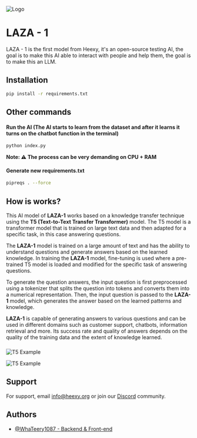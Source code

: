 ![Logo](https://i.ibb.co/jW2dV9W/Kopie-n-vrhu-LAZA-1-removebg-preview.png)


# LAZA - 1

LAZA - 1 is the first model from Heexy, it's an open-source testing AI, the goal is to make this AI able to interact with people and help them, the goal is to make this an LLM.
## Installation

```bash
pip install -r requirements.txt
```

## Other commands

#### Run the AI (The AI starts to learn from the dataset and after it learns it turns on the chatbot function in the terminal)
```bash
python index.py
```
**Note: ⚠️ The process can be very demanding on CPU + RAM**

#### Generate new requirements.txt
```bash
pipreqs . --force
```

## How is works?

This AI model of **LAZA-1** works based on a knowledge transfer technique using the **T5 (Text-to-Text Transfer Transformer)** model. The T5 model is a transformer model that is trained on large text data and then adapted for a specific task, in this case answering questions.

The **LAZA-1** model is trained on a large amount of text and has the ability to understand questions and generate answers based on the learned knowledge. In training the **LAZA-1** model, fine-tuning is used where a pre-trained T5 model is loaded and modified for the specific task of answering questions.

To generate the question answers, the input question is first preprocessed using a tokenizer that splits the question into tokens and converts them into a numerical representation. Then, the input question is passed to the **LAZA-1** model, which generates the answer based on the learned patterns and knowledge.

**LAZA-1** is capable of generating answers to various questions and can be used in different domains such as customer support, chatbots, information retrieval and more. Its success rate and quality of answers depends on the quality of the training data and the extent of knowledge learned.
###
![T5 Example](https://1.bp.blogspot.com/-89OY3FjN0N0/XlQl4PEYGsI/AAAAAAAAFW4/knj8HFuo48cUFlwCHuU5feQ7yxfsewcAwCLcBGAsYHQ/s1600/image2.png)

![T5 Example](https://miro.medium.com/max/4006/1*D0J1gNQf8vrrUpKeyD8wPA.png)

## Support

For support, email info@heexy.org or join our [Discord](https://discord.gg/uWUQKsm2HU) community.

## Authors

- [@WhaTeery1087 - Backend & Front-end](https://github.com/Whtery1087)